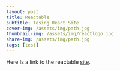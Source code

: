 ```yaml
---
layout: post
title: Reactable
subtitle: Tesing React Site
cover-img: /assets/img/path.jpg
thumbnail-img: /assets/img/reactlogo.jpg
share-img: /assets/img/path.jpg
tags: [test]
---
```


Here Is a link to the reactable [site](https://dovarfalcone.github.io/reactable/). 
